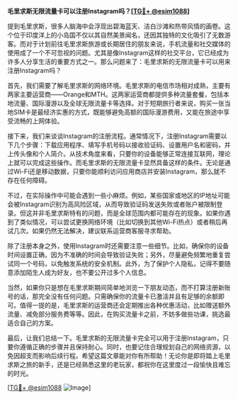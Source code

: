 **毛里求斯无限流量卡可以注册Instagram吗？[[TG💪+ @esim1088](https://t.me/s/esim1088)]**

提到毛里求斯，很多人脑海中会浮现出碧海蓝天、洁白沙滩和热带风情的画卷。这个位于印度洋上的小岛国不仅以其自然美景闻名，还因其独特的文化吸引了无数游客。而对于计划前往毛里求斯旅游或长期居住的朋友来说，手机流量和社交媒体的使用成了一个不可忽视的问题。尤其是像Instagram这样的社交平台，它已经成为许多人分享生活的重要方式之一。那么问题来了：毛里求斯的无限流量卡可以用来注册Instagram吗？

首先，我们需要了解毛里求斯的网络环境。毛里求斯的电信市场相对成熟，主要有两家主要运营商——Orange和MTH。这两家运营商都提供多种流量套餐，包括本地流量、国际漫游以及全球无限流量卡等选择。对于短期旅行者来说，购买一张当地SIM卡是最经济实惠的方式，既能够避免高额的国际漫游费用，又能在旅途中享受流畅的上网体验。

接下来，我们来谈谈Instagram的注册流程。通常情况下，注册Instagram需要以下几个步骤：下载应用程序、填写手机号码以接收验证码、设置用户名和密码，并上传头像和个人简介。从技术角度来看，只要你的设备能够正常连接互联网，理论上就可以完成这些操作。而毛里求斯的无限流量卡显然具备这样的条件。无论是通过Wi-Fi还是移动数据，只要你能顺利访问应用商店并安装Instagram，那么就不存在任何障碍。

不过，在实际操作中可能会遇到一些小麻烦。例如，某些国家或地区的IP地址可能会被Instagram识别为高风险区域，从而导致验证码发送失败或者账户被限制登录。但这并非毛里求斯特有的问题，而是全球范围内都可能存在的现象。如果你遇到了类似情况，可以尝试更换网络环境（比如切换到其他Wi-Fi热点）或者稍后再试几次。如果仍然无法解决，建议联系运营商客服寻求帮助。

除了注册本身之外，使用Instagram时还需要注意一些细节。比如，确保你的设备时间设置正确，因为不准确的时间会导致验证失败；另外，尽量避免频繁地重复尝试同一个号码，以免触发系统的安全机制。此外，为了保护个人隐私，记得不要随意添加陌生人成为好友，也不要公开过多个人信息。

当然，如果你只是想在毛里求斯期间简单地浏览一下朋友动态，而不打算注册新账号的话，那完全没有任何问题。只需确保你的流量卡已激活并且有足够的余额即可。值得一提的是，毛里求斯的运营商还会定期推出各种优惠活动，比如赠送额外流量、减免部分服务费等等。因此，在购买流量卡之前，不妨多做些功课，挑选最适合自己的方案。

最后，让我们总结一下。毛里求斯的无限流量卡完全可以用于注册Instagram，只要你遵循正确的步骤并且保持耐心。同时，也要记住合理规划自己的网络资源，以免因超支而影响后续行程。希望这篇文章能对你有所帮助！无论你是即将踏上毛里求斯之旅的新手，还是已经熟悉这里的老玩家，都祝你在这里度过一段愉快且难忘的时光。

[[TG💪+ @esim1088](https://t.me/s/esim1088) ![Image](https://i.postimg.cc/4NQfJmqS/Snipaste-2025-05-13-00-14-12.png)]